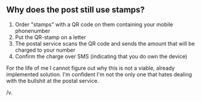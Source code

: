 Why does the post still use stamps?
-----------------------------------

1. Order "stamps" with a QR code on them containing your mobile phonenumber
2. Put the QR-stamp on a letter 
3. The postal service scans the QR code and sends the amount that will be charged to your number 
4. Confirm the charge over SMS (indicating that you do own the device)

For the life of me I cannot figure out why this is not a viable, already
implemented solution. I'm confident I'm not the only one that hates dealing
with the bullshit at the postal service.

/v.
